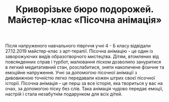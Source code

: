 ﻿---
title: Криворізьке бюро подорожей. Майстер-клас «Пісочна анімація»
---

Після напруженого навчального півріччя учні 4 - Б класу відвідали 27.12.2019 майстер-клас з арт-терапії. Пісочна анімацію - це один із заворожуючих видів образотворчого мистецтва. Дітям, втомлених від повсякденних справ і турбот, малювання піском дозволило зануритися в легкий медитативний стан, розслабитися, зняти накопичене фізичне та емоційне напруження. Учні за допомогою пісочної анімації з дивовижною точністю легко передавали кожен штрих своєї пісочної історії. Пісочна анімація – це перш за все історія, яка твориться у вас на очах, за допомогою піску без слів. Така анімація чудово передає емоції, настрій і стала незабутнім подарунком для всіх дітей.

<slideshow />
